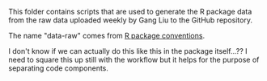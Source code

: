 This folder contains scripts that are used to generate the R package data from the raw data uploaded weekly by Gang Liu to the GitHub repository.  

The name "data-raw" comes from [R package conventions](https://r-pkgs.org/data.html#sec-data-data-raw).

I don't know if we can actually do this like this in the package itself...?? I need to square this up still with the workflow but it helps for the purpose of separating code components.
